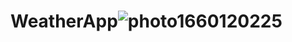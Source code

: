 # WeatherApp![photo1660120225](https://user-images.githubusercontent.com/87972434/183854726-c1ac3890-4ce3-4c26-8bf0-5eb34fd28d58.jpeg)
